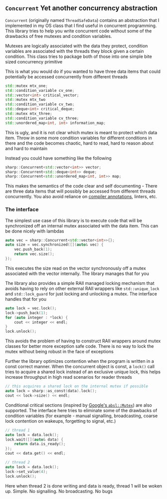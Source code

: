 `Concurrent` Yet another concurrency abstraction
------------

`Concurrent` (originally named `ThreadSafeData`) contains an abstraction that
I implemented in my OS class that I find useful in concurrent programming.
This library tries to help you write concurrent code without some of the
drawbacks of free mutexes and condition variables.

Mutexes are logically associated with the data they protect, condition
variables are associated with the threads they block given a certain
condition.  This class tries to package both of those into one simple bite
sized concurrency primitive

This is what you would do if you wanted to have three data items that could
potentially be accessed concurrently from different threads

```c++
std::mutex mtx_one;
std::condition_variable cv_one;
std::vector<int> critical_vector;
std::mutex mtx_two
std::condition_variable cv_two;
std::deque<int> critical_deque;
std::mutex mtx_three;
std::condition_variable cv_three;
std::unordered_map<int, int> information_map;
```

This is ugly, and it is not clear which mutex is meant to protect which data
item.  Throw in some more condition variables for different conditions in
there and the code becomes chaotic, hard to read, hard to reason about and
hard to maintain

Instead you could have something like the following

```c++
sharp::Concurrent<std::vector<int>> vector;
sharp::Concurrent<std::deque<int>> deque;
sharp::Concurrent<std::unordered_map<int, int>> map;
```

This makes the semantics of the code clear and self documenting - There are
three data items that will possibly be accessed from different threads
concurrently.  You also avoid reliance on [compiler
annotations](https://goo.gl/UW5eyi), linters, etc.

### The interface

The simplest use case of this library is to execute code that will be
synchronized off an internal mutex associated with the data item.  This can be
done nicely with lambdas

```c++
auto vec = sharp::Concurrent<std::vector<int>>{};
auto size = vec.synchronized([](auto& vec) {
    vec.push_back(1);
    return vec.size();
});
```

This executes the size read on the vector synchronously off a mutex associated
with the vector internally.  The library manages that for you

The library also provides a simple RAII managed locking mechanism that avoids
having to rely on other external RAII wrappers like `std::unique_lock` and
`std::lock_guard` for just locking and unlocking a mutex.  The interface
handles that for you

```c++
auto lock = vec.lock();
lock->push_back(1);
for (auto integer : *lock) {
    cout << integer << endl;
}
lock.unlock();
```

This avoids the problem of having to construct RAII wrappers around mutex
classes for better more exception safe code.  There is no way to lock the
mutex without being robust in the face of exceptions

Further the library optimizes contention when the program is written in a
const correct manner.  When the concurrent object is const, a `lock()` call
tries to acquire a shared lock instead of an exclusive unique lock, this helps
increase throughput in high read scenarios for reader threads

```c++
// this acquires a shared lock on the internal mutex if possible
auto lock = sharp::as_const(data).lock();
cout << lock->size() << endl;
```

Conditional critical sections (inspired by [Google's
`absl::Mutex`](https://goo.gl/JhhGFp)) are also supported.  The interface here
tries to eliminate some of the drawbacks of condition variables (for example -
manual signalling, broadcasting, coarse lock contention on wakeups, forgetting
to signal, etc.)

```c++
// thread 1
auto lock = data.lock();
lock.wait([](auto& data) {
    return data.is_ready();
});
cout << data.get() << endl;

// thread 2
auto lock = data.lock();
lock->set_value(4);
lock.unlock();
```

Here when thread 2 is done writing and data is ready, thread 1 will be woken
up.  Simple.  No signalling.  No broadcasting.  No bugs
